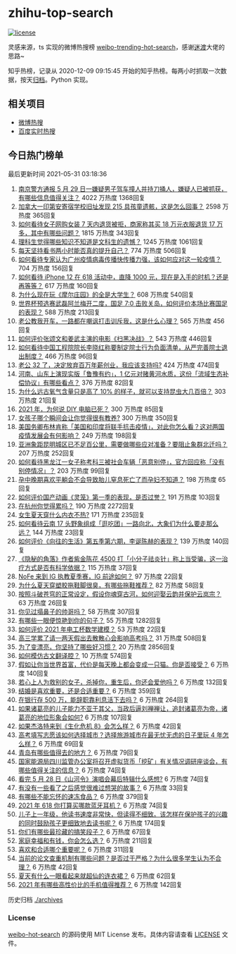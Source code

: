 # zhihu-top-search

[![license](https://img.shields.io/github/license/Arrackisarookie/zhihu-top-search)](https://github.com/Arrackisarookie/zhihu-top-search/blob/master/LICENSE)

灵感来源，ts 实现的微博热搜榜 [weibo-trending-hot-search](https://github.com/justjavac/weibo-trending-hot-search)，感谢[迷渡](https://github.com/justjavac)大佬的思路~

知乎热榜，记录从 2020-12-09 09:15:45 开始的知乎热榜。每两小时抓取一次数据，按天[归档](./archives)。Python 实现。

## 相关项目
+ [微博热搜](https://github.com/Arrackisarookie/weibo-hot-search)
+ [百度实时热搜](https://github.com/Arrackisarookie/baidu-hot-search)

## 今日热门榜单

<!-- Rank Begin -->

最后更新时间 2021-05-31 03:18:36

1. [南京警方通报 5 月 29 日一嫌疑男子驾车撞人并持刀捅人，嫌疑人已被抓获，有哪些信息值得关注？](https://www.zhihu.com/question/462129219) 4022 万热度 1368回复
1. [加拿大一印第安寄宿学校旧址发现 215 具孩童遗骸，这是怎么回事？](https://www.zhihu.com/question/462022143) 2598 万热度 365回复
1. [如何看待女子网购女装 7 天内退货被拒，商家称其买 18 万元衣服退货 17 万多，其中有哪些问题？](https://www.zhihu.com/question/462187108) 1815 万热度 343回复
1. [理科生觉得哪些知识不知道是文科生的遗憾？](https://www.zhihu.com/question/270455074) 1245 万热度 1061回复
1. [每天坚持看书两小时能否真的提升自己？](https://www.zhihu.com/question/451546101) 774 万热度 506回复
1. [如何看待专家认为广州疫情病毒传播快传播力强，该如何应对这一轮疫情？](https://www.zhihu.com/question/462060673) 704 万热度 156回复
1. [如何看待 iPhone 12 在 618 活动中，直降 1000 元，现在是入手的时机？还是再等等？](https://www.zhihu.com/question/461312225) 617 万热度 160回复
1. [为什么现在玩《摩尔庄园》的全是大学生？](https://www.zhihu.com/question/54190459) 608 万热度 540回复
1. [世界杯预选赛武磊阿兰梅开二度，国足 7:0 击败关岛，如何评价本场比赛国足的表现？](https://www.zhihu.com/question/462270082) 588 万热度 213回复
1. [老公教我开车，一路都在嘲讽打击训斥我，这是什么心理？](https://www.zhihu.com/question/457328565) 565 万热度 456回复
1. [如何评价张颂文和姜武主演的电影《扫黑决战》？](https://www.zhihu.com/question/455752818) 543 万热度 446回复
1. [如何看待中国工程院院长李晓红称要制定院士行为负面清单，从严完善院士退出制度？](https://www.zhihu.com/question/462035659) 466 万热度 96回复
1. [老公 32 了，决定放弃百万年薪创业，我应该支持吗?](https://www.zhihu.com/question/447327404) 424 万热度 474回复
1. [河南、山东上演现实版「鲁豫有约」，1 亿元对赌黄河水质，这份「流域生态补偿协议」有哪些看点？](https://www.zhihu.com/question/461376984) 376 万热度 82回复
1. [为什么远古氧气含量只是高了 10% 的样子，就可以支持昆虫大几百倍？](https://www.zhihu.com/question/457554177) 303 万热度 21回复
1. [2021 年，为何说 DIY 电脑已死？](https://www.zhihu.com/question/458733560) 300 万热度 85回复
1. [女孩子哪个瞬间会让你觉得很有教养?](https://www.zhihu.com/question/364828906) 300 万热度 350回复
1. [美国务卿布林肯称「美国和印度将联手抗击疫情」，对此你怎么看？这对两国疫情发展会有何影响？](https://www.zhihu.com/question/462187161) 249 万热度 198回复
1. [亚洲象距昆明城区已不足百公里，需要做哪些应对准备？要阻止象群北迁吗？](https://www.zhihu.com/question/462169548) 207 万热度 252回复
1. [如何看待黑龙江一女子称考科三被社会车辆「恶意别停」，官方回应称「没有别停情况」？](https://www.zhihu.com/question/461986606) 203 万热度 99回复
1. [孕中晚期喜欢平躺会不会导致胎儿窒息死亡了而孕妇不知道？](https://www.zhihu.com/question/412446157) 198 万热度 65回复
1. [如何评价国产动画《灵笼》第一季的表现，是否过誉？](https://www.zhihu.com/question/460671702) 191 万热度 103回复
1. [在杭州你觉得累吗？](https://www.zhihu.com/question/334468884) 190 万热度 2272回复
1. [女生夏天穿什么内衣不热?](https://www.zhihu.com/question/393443526) 171 万热度 235回复
1. [如何看待云南 17 头野象组成「逛吃团」一路向北，大象们为什么要走那么远？](https://www.zhihu.com/question/461852940) 144 万热度 23回复
1. [如何评价《向往的生活》第五季第六期，李诞陈赫的表现？](https://www.zhihu.com/question/461948636) 139 万热度 140回复
1. [《隐秘的角落》作者紫金陈花 4500 打「小分子祛炎针」称上当受骗，这一治疗方式是否有科学依据？](https://www.zhihu.com/question/462183600) 115 万热度 37回复
1. [NoFe 来到 IG 执教夏季赛，IG 前途如何？](https://www.zhihu.com/question/461727805) 97 万热度 22回复
1. [为什么夏天穿塑胶拖鞋脚很臭，有哪些拖鞋推荐？](https://www.zhihu.com/question/30068966) 82 万热度 58回复
1. [按照斗破苍穹的正常设定，假设你魂穿古河，如何迎娶云韵并保护云岚宗？](https://www.zhihu.com/question/433945197) 63 万热度 26回复
1. [你见过塌鼻子的帅哥吗？](https://www.zhihu.com/question/272575994) 58 万热度 307回复
1. [有哪些一眼便惊艳到你的句子？](https://www.zhihu.com/question/344902971) 55 万热度 1282回复
1. [如何评价 2021 年电工杯数学建模？](https://www.zhihu.com/question/461882668) 53 万热度 22回复
1. [高三学累了请一两天假出去散散心会影响高考吗？](https://www.zhihu.com/question/429739425) 31 万热度 508回复
1. [为了变漂亮，你坚持了哪些好习惯？](https://www.zhihu.com/question/268216399) 20 万热度 2856回复
1. [如何模仿古文翻译腔？](https://www.zhihu.com/question/61017028) 10 万热度 574回复
1. [假如让你当世界首富，代价是每天晚上都会变成一只猫。你是否接受？](https://www.zhihu.com/question/461811694) 6 万热度 140回复
1. [若心上人为救别的女子，杀掉你，重生后，你还会爱他吗？](https://www.zhihu.com/question/453623418) 6 万热度 132回复
1. [结婚是喜欢重要，还是合适重要？](https://www.zhihu.com/question/460938067) 6 万热度 359回复
1. [在银行存 500 万，能辞职靠利息活下去吗？](https://www.zhihu.com/question/347518117) 6 万热度 264回复
1. [如果诸葛亮的儿子能力不亚于其父，当政后逼刘禅禅让，追封诸葛亮为帝，诸葛亮的地位形象会如何?](https://www.zhihu.com/question/461502132) 6 万热度 107回复
1. [如果杰洛特来到《生化危机 8》会怎么样？](https://www.zhihu.com/question/459033335) 6 万热度 42回复
1. [高考填写志愿该如何选择城市？选择旅游城市在最无忧无虑的日子里玩 4 年怎么样？](https://www.zhihu.com/question/461473516) 6 万热度 69回复
1. [青岛有哪些值得去的地方？](https://www.zhihu.com/question/268589944) 6 万热度 79回复
1. [国家能源局四川监管办公室将召开虚拟货币「挖矿」有关情况调研座谈会，有哪些值得关注的信息？](https://www.zhihu.com/question/461664450) 6 万热度 74回复
1. [看完 5 月 28 日《山河令》演唱会幕后特辑什么感想?](https://www.zhihu.com/question/461930253) 6 万热度 74回复
1. [有没有一些看了之后感觉很难过想哭的故事？](https://www.zhihu.com/question/368019752) 6 万热度 33回复
1. [有哪些不能忘怀的速冻食品？](https://www.zhihu.com/question/22528844) 6 万热度 379回复
1. [2021 年 618 你打算买哪款蓝牙耳机？](https://www.zhihu.com/question/461467494) 6 万热度 74回复
1. [儿子上一年级，他读书速度非常快，但读得不细致。该怎样在保护孩子的兴趣的同时鼓励孩子更细致地去读书呢？](https://www.zhihu.com/question/411684396) 6 万热度 174回复
1. [你们有哪些最珍藏的搞笑段子？](https://www.zhihu.com/question/389442595) 6 万热度 67回复
1. [家庭幸福和有钱，你会怎么选？](https://www.zhihu.com/question/461339158) 6 万热度 211回复
1. [喜欢和合适哪个重要呢？](https://www.zhihu.com/question/459841372) 6 万热度 311回复
1. [当前的论文查重机制有哪些问题？是否过于严格？为什么很多学生认为不合理？](https://www.zhihu.com/question/461310040) 6 万热度 42回复
1. [夏天有什么一眼看起来就超仙的连衣裙？](https://www.zhihu.com/question/451969750) 6 万热度 62回复
1. [2021 年有哪些高性价比的手机值得推荐？](https://www.zhihu.com/question/413851618) 6 万热度 142回复
<!-- Rank End -->

历史归档 [./archives](./archives)

### License

[weibo-hot-search](https://github.com/Arrackisarookie/zhihu-top-search) 的源码使用 MIT License 发布。具体内容请查看 [LICENSE](./LICENSE) 文件。
